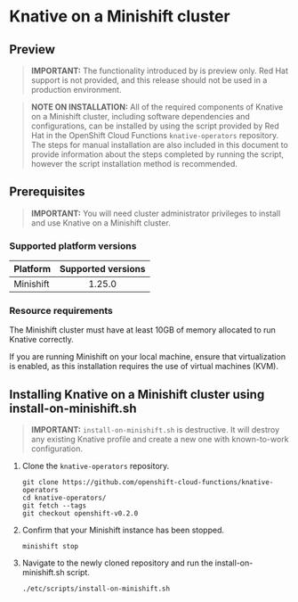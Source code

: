 # Knative on a Minishift cluster
Preview
------

> **IMPORTANT:** The functionality introduced by  is preview only. Red Hat support is not provided, and this release should not be used in a production environment.

> **NOTE ON INSTALLATION:** All of the required components of Knative on a Minishift cluster, including software dependencies and configurations, can be installed by using the script provided by Red Hat in the OpenShift Cloud Functions `knative-operators` repository. The steps for manual installation are also included in this document to provide information about the steps completed by running the script, however the script installation method is recommended.

## Prerequisites

> **IMPORTANT:** You will need cluster administrator privileges to install and use Knative on a Minishift cluster.

### Supported platform versions

| Platform        | Supported versions           |
| ------------- |:-------------:|
| Minishift      | 1.25.0 |

### Resource requirements

The Minishift cluster must have at least 10GB of memory allocated to run Knative correctly.

If you are running Minishift on your local machine, ensure that virtualization is enabled, as this installation requires the use of virtual machines (KVM).


## Installing Knative on a Minishift cluster using install-on-minishift.sh

> **IMPORTANT:** `install-on-minishift.sh` is destructive. It will destroy any existing Knative profile and create a new one with known-to-work configuration.

1. Clone the `knative-operators` repository.

   `git clone https://github.com/openshift-cloud-functions/knative-operators`   
   `cd knative-operators/`   
	 `git fetch --tags`   
	 `git checkout openshift-v0.2.0`

2. Confirm that your Minishift instance has been stopped.

	`minishift stop`

3. Navigate to the newly cloned repository and run the install-on-minishift.sh script.

	`./etc/scripts/install-on-minishift.sh`


